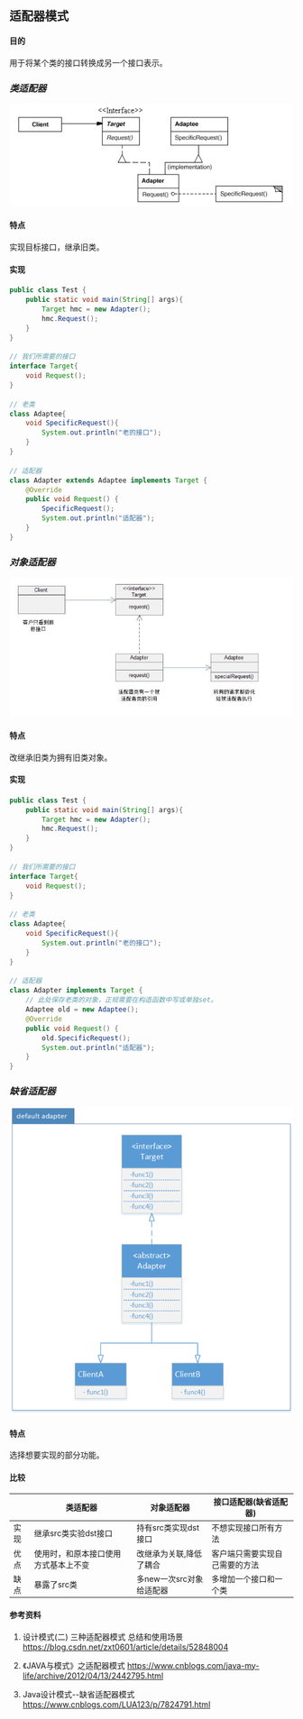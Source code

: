 ## 适配器模式

#### 目的

用于将某个类的接口转换成另一个接口表示。

### *类适配器*

![Adapter](designPatternUML/06_classAdapter.jpg)

#### 特点

实现目标接口，继承旧类。

#### 实现

```java
public class Test {
    public static void main(String[] args){
        Target hmc = new Adapter();
        hmc.Request();
    }
}

// 我们所需要的接口
interface Target{
    void Request();
}

// 老类
class Adaptee{
    void SpecificRequest(){
        System.out.println("老的接口");
    }
}

// 适配器
class Adapter extends Adaptee implements Target {
    @Override
    public void Request() {
        SpecificRequest();
        System.out.println("适配器");
    }
}
```

### *对象适配器*

![Adapter](designPatternUML/07_objectAdapter.jpg)

#### 特点

改继承旧类为拥有旧类对象。

#### 实现

```java
public class Test {
    public static void main(String[] args){
        Target hmc = new Adapter();
        hmc.Request();
    }
}

// 我们所需要的接口
interface Target{
    void Request();
}

// 老类
class Adaptee{
    void SpecificRequest(){
        System.out.println("老的接口");
    }
}

// 适配器
class Adapter implements Target {
    // 此处保存老类的对象，正规需要在构造函数中写或单独set。
    Adaptee old = new Adaptee();
    @Override
    public void Request() {
        old.SpecificRequest();
        System.out.println("适配器");
    }
}
```

### *缺省适配器*
![Adapter](designPatternUML/08_defaultAdapter.jpg)

#### 特点

选择想要实现的部分功能。

#### 比较

|      | 类适配器               | 对象适配器           | 接口适配器(缺省适配器)    |
| ---- | ------------------ | --------------- | --------------- |
| 实现   | 继承src类实验dst接口      | 持有src类实现dst接口   | 不想实现接口所有方法      |
| 优点   | 使用时，和原本接口使用方式基本上不变 | 改继承为关联,降低了耦合    | 客户端只需要实现自己需要的方法 |
| 缺点   | 暴露了src类            | 多new一次src对象给适配器 | 多增加一个接口和一个类     |

#### 参考资料

1. 设计模式(二) 三种适配器模式 总结和使用场景
  https://blog.csdn.net/zxt0601/article/details/52848004

2. 《JAVA与模式》之适配器模式
  https://www.cnblogs.com/java-my-life/archive/2012/04/13/2442795.html

3. Java设计模式--缺省适配器模式
  https://www.cnblogs.com/LUA123/p/7824791.html
